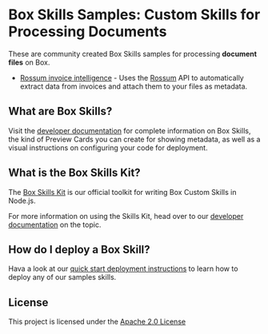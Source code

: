 # Box Skills Samples: Custom Skills for Processing Documents 

These are community created Box Skills samples for processing **document files** on Box. 

* [Rossum invoice intelligence](rossum-invoice-intelligence) - Uses the [Rossum](https://rossum.ai/) API to automatically extract data from invoices and attach them to your files as metadata.

## What are Box Skills?

Visit the [developer documentation](https://developer.box.com/docs/box-skills) for complete information on Box Skills, the kind of Preview Cards you can create for showing metadata, as well as a visual instructions on configuring your code for deployment.

## What is the Box Skills Kit?

The [Box Skills Kit](https://github.com/box/box-skills-kit-nodejs) is our official toolkit for writing Box Custom Skills in Node.js. 

For more information on using the Skills Kit, head over to our [developer documentation](https://github.com/box/box-skills-kit-nodejs/tree/master/skills-kit-library) on the topic.

## How do I deploy a Box Skill?

Hava a look at our [quick start deployment instructions](https://github.com/box/box-skills-kit-nodejs/tree/master/custom-skill-example-code) to learn how to deploy any of our samples skills.

## License

This project is licensed under the [Apache 2.0 License](LICENSE)
